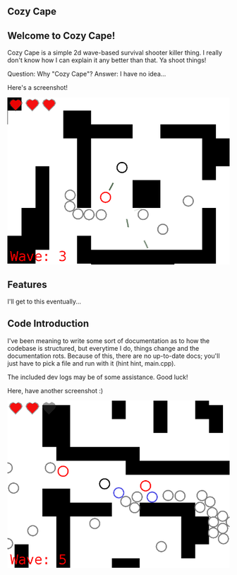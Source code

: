 Cozy Cape
---------

## Welcome to Cozy Cape!

Cozy Cape is a simple 2d wave-based survival shooter killer thing. I really don't know how I can explain it any better than that. Ya shoot things!

Question:  Why "Cozy Cape"?
Answer:    I have no idea...

Here's a screenshot!

![Gameplay Screenshot](Screenshot1.png)

## Features

I'll get to this eventually...

## Code Introduction

I've been meaning to write some sort of documentation as to how the codebase is structured, but everytime I do, things change and the documentation rots. Because of this, there are no up-to-date docs; you'll just have to pick a file and run with it (hint hint, main.cpp).

The included dev logs may be of some assistance. Good luck!

Here, have another screenshot :)

![Gameplay Screenshot](Screenshot2.png)
